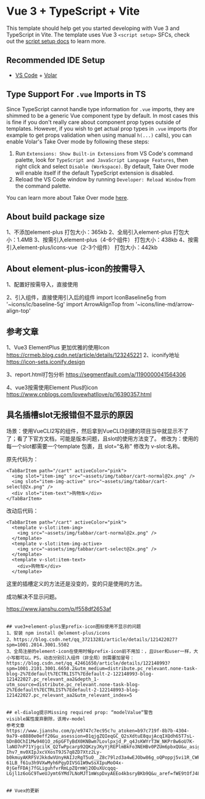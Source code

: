 # Vue 3 + TypeScript + Vite

This template should help get you started developing with Vue 3 and TypeScript in Vite. The template uses Vue 3 `<script setup>` SFCs, check out the [script setup docs](https://v3.vuejs.org/api/sfc-script-setup.html#sfc-script-setup) to learn more.

## Recommended IDE Setup

- [VS Code](https://code.visualstudio.com/) + [Volar](https://marketplace.visualstudio.com/items?itemName=Vue.volar)

## Type Support For `.vue` Imports in TS

Since TypeScript cannot handle type information for `.vue` imports, they are shimmed to be a generic Vue component type by default. In most cases this is fine if you don't really care about component prop types outside of templates. However, if you wish to get actual prop types in `.vue` imports (for example to get props validation when using manual `h(...)` calls), you can enable Volar's Take Over mode by following these steps:

1. Run `Extensions: Show Built-in Extensions` from VS Code's command palette, look for `TypeScript and JavaScript Language Features`, then right click and select `Disable (Workspace)`. By default, Take Over mode will enable itself if the default TypeScript extension is disabled.
2. Reload the VS Code window by running `Developer: Reload Window` from the command palette.

You can learn more about Take Over mode [here](https://github.com/johnsoncodehk/volar/discussions/471).


## About build package size

1、不添加element-plus                  打包大小：365kb
2、全局引入element-plus                打包大小：1.4MB
3、按需引入element-plus（4-6个组件）     打包大小：438kb
4、按需引入element-plus/icons-vue（2-3个组件）     打包大小：442kb



## About element-plus-icon的按需导入
1、配置好按需导入，直接使用
 <el-icon :size="20"><i-carbon-accessibility /></el-icon>
     <el-icon :size="20"><i-ic-baseline-5g /></el-icon>
      <el-icon :size="20"><i-line-md-arrow-align-top /></el-icon>

2、引入组件，直接使用引入后的组件
 import IconBaseline5g from '~icons/ic/baseline-5g'
 import ArrowAlignTop from '~icons/line-md/arrow-align-top'


<IconBaseline5g />

 <el-icon :size="88" color="red">
       <ArrowAlignTop/>
    </el-icon>



## 参考文章

1、Vue3 ElementPlus 更加优雅的使用Icon https://crmeb.blog.csdn.net/article/details/123245221
2、iconify地址 https://icon-sets.iconify.design

3、report.html打包分析   https://segmentfault.com/a/1190000041564306

4、vue3按需使用Element Plus的icon https://www.cnblogs.com/lovewhatIlove/p/16390357.html

## 具名插槽slot无报错但不显示的原因

场景：使用VueCLI2写的组件，然后拿到VueCLI3创建的项目当中就显示不了了；看了下官方文档，可能是版本问题，且slot的使用方法变了。
修改为：使用的每一个slot都需要一个template 包裹，且 slot=“名称” 修改为 v-slot:名称。

原先代码为：

    <TabBarItem path="/cart" activeColor="pink">
      <img slot="item-img" src="~assets/img/tabbar/cart-normal@2x.png" />
      <img slot="item-img-active" src="~assets/img/tabbar/cart-select@2x.png" />
      <div slot="item-text">购物车</div>
    </TabBarItem>
改动后代码：

    <TabBarItem path="/cart" activeColor="pink">
      <template v-slot:item-img>
        <img src="~assets/img/tabbar/cart-normal@2x.png" />
      </template>
      <template v-slot:item-img-active>
        <img src="~assets/img/tabbar/cart-select@2x.png" />
      </template>
      <template v-slot:item-text>
        <div>购物车</div>
      </template>
这里的插槽定义的方法还是没变的，变的只是使用的方法。

成功解决不显示问题。

https://www.jianshu.com/p/f558df2653af
```

## vue3+element-plus里prefix-icon图标使用不显示的问题
1、安装 npm install @element-plus/icons
2、https://blog.csdn.net/qq_37213281/article/details/121422027?spm=1001.2014.3001.5502
3、全局注册的element-icon在使用时候prefix-icon前不用加：，且User和user一样，大小写都可以。PS，动态分别引入组件（非全局）则需要加冒号：https://blog.csdn.net/qq_42461650/article/details/122148993?spm=1001.2101.3001.6650.2&utm_medium=distribute.pc_relevant.none-task-blog-2%7Edefault%7ECTRLIST%7Edefault-2-122148993-blog-121422027.pc_relevant_aa2&depth_1-utm_source=distribute.pc_relevant.none-task-blog-2%7Edefault%7ECTRLIST%7Edefault-2-122148993-blog-121422027.pc_relevant_aa2&utm_relevant_index=5


## el-dialog提示Missing required prop: “modelValue“警告
visible属性废弃删除，该用v-model
参考文章
https://www.jianshu.com/p/e9747c7ec95c?u_atoken=b97c719f-8b7b-4304-9a79-e8880e0eff20&u_asession=01qjgZQIeqGC_Q2sXdtuE8qujAcqIXQdh65T7sL-bDnBOChI1Mw9401O_z6pGFTyBdX0KNBwm7Lovlpxjd_P_q4JsKWYrT3W_NKPr8w6oU7K-laNO7nP71YjgcilK_Q2TwPpcarp92QKzyJKyYjREPlmBkFo3NEHBv0PZUm6pbxQU&u_asig=05oQsxl1GVuo1JWKDnpb89Y66r2lnSDBEVrRQs38MsS_jDRVvWU0ZVkyRgXj1tCxbCaahFb1skZb5aWapnkiIjC64i1V3dNUd3C3FJ9gQcous5GuCraYjLhOFqB6eab4BuO1iyXspGedYRwVTF7iakhCJ-Ihv7_mv0XIpJxcVXosT9JS7q8ZD7Xtz2Ly-b0kmuyAKRFSVJkkdwVUnyHAIJzRgT5uO__Z8c79lzd3a4wEJObw86g_oQPoppj5vi1R_CWPRPQyB_SKrj-61LB_f61u3h9VXwMyh6PgyDIVSG1W9wSsXIpuMoO4x-0jGefFDAj7fGLiguhfvrRmLpZQrmWj2ODuXUcqqq-LGjl1z6oGC9TweUJymt6YMd7LNoMJT1mWspDxyAEEo4kbsryBKb9Q&u_aref=fWE9tOfJ48V0FSH8C9qubnb4wes%3D


## Vuex的更新
